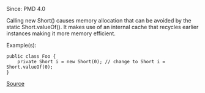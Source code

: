 Since: PMD 4.0

Calling new Short() causes memory allocation that can be avoided by the static Short.valueOf().
It makes use of an internal cache that recycles earlier instances making it more memory efficient.

Example(s):
```
public class Foo {
	private Short i = new Short(0); // change to Short i = Short.valueOf(0);
}
```

[Source](https://pmd.github.io/pmd-5.6.1/pmd-java/rules/java/migrating.html#ShortInstantiation)
